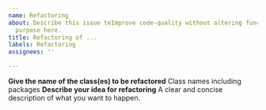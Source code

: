 ```yaml
---
name: Refactoring
about: Describe this issue teImprove code-quality without altering functionalitymplate's
  purpose here.
title: Refactoring of ...
labels: Refactoring
assignees: ''

---
```


**Give the name of the class(es) to be refactored**
Class names including packages
**Describe your idea for refactoring**
A clear and concise description of what you want to happen.
